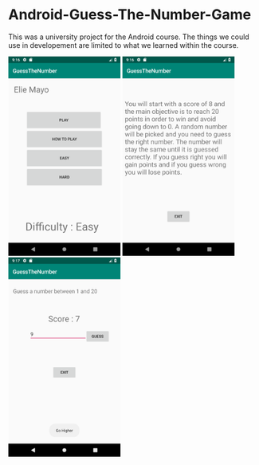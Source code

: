 # Android-Guess-The-Number-Game
This was a university project for the Android course. 
The things we could use in developement are limited to what we learned within the course.

<img src="Screenshots/Screenshot_1560114993.png" height="400"> <img src="Screenshots/Screenshot_1560114999.png" height="400"> <img src="Screenshots/Screenshot_1560115034.png" height="400">
